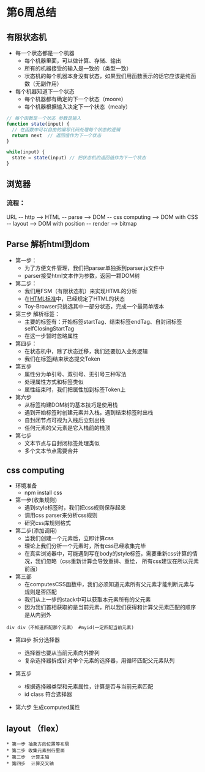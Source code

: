 # 第6周总结

## 有限状态机
* 每一个状态都是一个机器
  * 每个机器里面，可以做计算、存储、输出
  * 所有的机器接受的输入是一致的（类型一致）
  * 状态机的每个机器本身没有状态，如果我们用函数表示的话它应该是纯函数（无副作用）
* 每个机器知道下一个状态
  * 每个机器都有确定的下一个状态（moore） 
  * 每个机器根据输入决定下一个状态（mealy）
  
```js
// 每个函数是一个状态 参数是输入
function state(input) {
  // 在函数中可以自由的编写代码处理每个状态的逻辑
  return next  // 返回值作为下一个状态
}

while(input) {
  state = state(input) // 把状态机的返回值作为下一个状态
}
```


## 浏览器

### 流程：
  
   URL -- http --> HTML -- parse --> DOM -- css computing --> DOM with CSS -- layout --> DOM with position -- render --> bitmap

  ## Parse 解析html到dom
  * 第一步：
    * 为了方便文件管理，我们把parser单独拆到parser.js文件中
    * parser接受html文本作为参数，返回一颗DOM树
  * 第二步：
    * 我们用FSM（有限状态机）来实现HTML的分析
    * 在[HTML标准][1]中，已经规定了HTML的状态
    * Toy-Browser只挑选其中一部分状态，完成一个最简单版本
  * 第三步 解析标签：
    * 主要的标签有：开始标签startTag、结束标签endTag、自封闭标签selfClosingStartTag
    * 在这一步暂时忽略属性
  *  第四步：
     *  在状态机中，除了状态迁移，我们还要加入业务逻辑
     *  我们在标签j结束状态提交Token
  * 第五步
    * 属性分为单引号、双引号、无引号三种写法
    * 处理属性方式和标签类似
    * 属性结束时，我们把属性加到标签Token上
  * 第六步
    * 从标签构建DOM树的基本技巧是使用栈
    * 遇到开始标签时创建元素并入栈，遇到结束标签时出栈
    * 自封闭节点可视为入栈后立刻出栈
    * 任何元素的父元素是它入栈前的栈顶
  * 第七步
    * 文本节点与自封闭标签处理类似
    * 多个文本节点需要合并 


## css computing
  * 环境准备
    * npm install css 
  * 第一步(收集规则)
    * 遇到style标签时，我们把css规则保存起来
    * 调用css parser来分析css规则
    * 研究css库规则格式
  * 第二步(添加调用)
    * 当我们创建一个元素后，立即计算css
    * 理论上我们分析一个元素时，所有css已经收集完毕
    * 在真实浏览器中，可能遇到写在body的style标签，需要重新css计算的情况，我们忽略（css重新计算会导致重排、重绘， 所有css建议在所以元素前面）
  * 第三部
    * 在computesCSS函数中，我们必须知道元素所有父元素才能判断元素与规则是否匹配
    * 我们从上一步的stack中可以获取本元素所有的父元素
    * 因为我们首相获取的是当前元素，所以我们获得和计算父元素匹配的顺序是从内到外
  ```
  div div（不知道匹配那个元素） #myid(一定匹配当前元素)
  ```

  * 第四步 拆分选择器
    * 选择器也要从当前元素向外排列
    * 复杂选择器拆成针对单个元素的选择器，用循环匹配父元素队列

  * 第五步
    * 根据选择器类型和元素属性，计算是否与当前元素匹配
    * id  class  符合选择器

  * 第六步 生成computed属性



 ## layout （flex）
    * 第一步 抽象方向位置等布局
    * 第二步 收集元素到行里面
    * 第三步  计算主轴
    * 第四步  计算交叉轴

[1]: https://html.spec.whatwg.org/multipage/parsing.html#data-state "HTML Standard"
